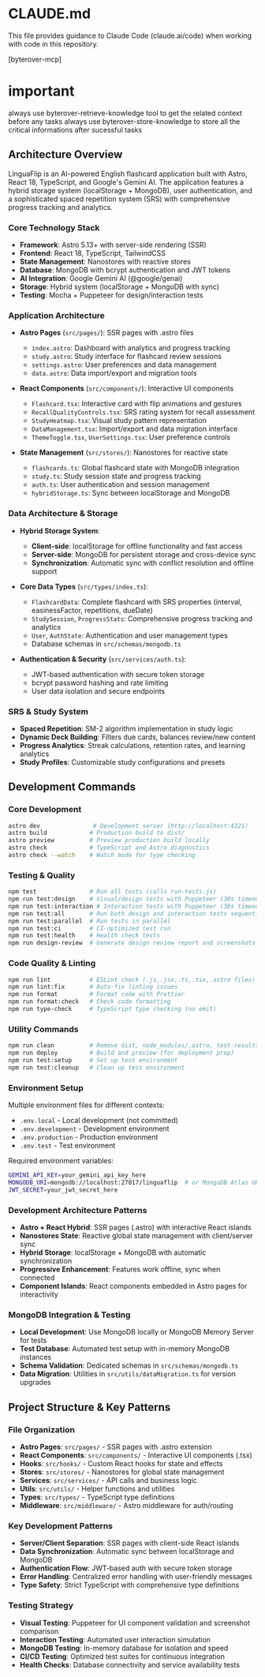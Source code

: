 # CLAUDE.md

This file provides guidance to Claude Code (claude.ai/code) when working with code in this repository.

[byterover-mcp]

# important 
always use byterover-retrieve-knowledge tool to get the related context before any tasks 
always use byterover-store-knowledge to store all the critical informations after sucessful tasks

## Architecture Overview

LinguaFlip is an AI-powered English flashcard application built with Astro, React 18, TypeScript, and Google's Gemini AI. The application features a hybrid storage system (localStorage + MongoDB), user authentication, and a sophisticated spaced repetition system (SRS) with comprehensive progress tracking and analytics.

### Core Technology Stack

- **Framework**: Astro 5.13+ with server-side rendering (SSR)
- **Frontend**: React 18, TypeScript, TailwindCSS
- **State Management**: Nanostores with reactive stores
- **Database**: MongoDB with bcrypt authentication and JWT tokens
- **AI Integration**: Google Gemini AI (@google/genai)
- **Storage**: Hybrid system (localStorage + MongoDB with sync)
- **Testing**: Mocha + Puppeteer for design/interaction tests

### Application Architecture

- **Astro Pages** (`src/pages/`): SSR pages with .astro files
  - `index.astro`: Dashboard with analytics and progress tracking
  - `study.astro`: Study interface for flashcard review sessions
  - `settings.astro`: User preferences and data management
  - `data.astro`: Data import/export and migration tools

- **React Components** (`src/components/`): Interactive UI components
  - `Flashcard.tsx`: Interactive card with flip animations and gestures
  - `RecallQualityControls.tsx`: SRS rating system for recall assessment
  - `StudyHeatmap.tsx`: Visual study pattern representation
  - `DataManagement.tsx`: Import/export and data migration interface
  - `ThemeToggle.tsx`, `UserSettings.tsx`: User preference controls

- **State Management** (`src/stores/`): Nanostores for reactive state
  - `flashcards.ts`: Global flashcard state with MongoDB integration
  - `study.ts`: Study session state and progress tracking
  - `auth.ts`: User authentication and session management
  - `hybridStorage.ts`: Sync between localStorage and MongoDB

### Data Architecture & Storage

- **Hybrid Storage System**: 
  - **Client-side**: localStorage for offline functionality and fast access
  - **Server-side**: MongoDB for persistent storage and cross-device sync
  - **Synchronization**: Automatic sync with conflict resolution and offline support

- **Core Data Types** (`src/types/index.ts`):
  - `FlashcardData`: Complete flashcard with SRS properties (interval, easinessFactor, repetitions, dueDate)
  - `StudySession`, `ProgressStats`: Comprehensive progress tracking and analytics
  - `User`, `AuthState`: Authentication and user management types
  - Database schemas in `src/schemas/mongodb.ts`

- **Authentication & Security** (`src/services/auth.ts`):
  - JWT-based authentication with secure token storage
  - bcrypt password hashing and rate limiting
  - User data isolation and secure endpoints

### SRS & Study System

- **Spaced Repetition**: SM-2 algorithm implementation in study logic
- **Dynamic Deck Building**: Filters due cards, balances review/new content
- **Progress Analytics**: Streak calculations, retention rates, and learning analytics
- **Study Profiles**: Customizable study configurations and presets

## Development Commands

### Core Development
```bash
astro dev               # Development server (http://localhost:4321)
astro build            # Production build to dist/
astro preview          # Preview production build locally
astro check            # TypeScript and Astro diagnostics
astro check --watch    # Watch mode for type checking
```

### Testing & Quality
```bash
npm test               # Run all tests (calls run-tests.js)
npm run test:design    # Visual/design tests with Puppeteer (30s timeout)
npm run test:interaction # Interaction tests with Puppeteer (30s timeout)
npm run test:all       # Run both design and interaction tests sequentially
npm run test:parallel  # Run tests in parallel
npm run test:ci        # CI-optimized test run
npm run test:health    # Health check tests
npm run design-review  # Generate design review report and screenshots
```

### Code Quality & Linting
```bash
npm run lint           # ESLint check (.js,.jsx,.ts,.tsx,.astro files)
npm run lint:fix       # Auto-fix linting issues
npm run format         # Format code with Prettier
npm run format:check   # Check code formatting
npm run type-check     # TypeScript type checking (no emit)
```

### Utility Commands
```bash
npm run clean          # Remove dist, node_modules/.astro, test-results
npm run deploy         # Build and preview (for deployment prep)
npm run test:setup     # Set up test environment
npm run test:cleanup   # Clean up test environment
```

### Environment Setup

Multiple environment files for different contexts:
- `.env.local` - Local development (not committed)
- `.env.development` - Development environment
- `.env.production` - Production environment  
- `.env.test` - Test environment

Required environment variables:
```bash
GEMINI_API_KEY=your_gemini_api_key_here
MONGODB_URI=mongodb://localhost:27017/linguaflip  # or MongoDB Atlas URI
JWT_SECRET=your_jwt_secret_here
```

### Development Architecture Patterns

- **Astro + React Hybrid**: SSR pages (.astro) with interactive React islands
- **Nanostores State**: Reactive global state management with client/server sync
- **Hybrid Storage**: localStorage + MongoDB with automatic synchronization
- **Progressive Enhancement**: Features work offline, sync when connected
- **Component Islands**: React components embedded in Astro pages for interactivity

### MongoDB Integration & Testing

- **Local Development**: Use MongoDB locally or MongoDB Memory Server for tests
- **Test Database**: Automated test setup with in-memory MongoDB instances
- **Schema Validation**: Dedicated schemas in `src/schemas/mongodb.ts`
- **Data Migration**: Utilities in `src/utils/dataMigration.ts` for version upgrades

## Project Structure & Key Patterns

### File Organization
- **Astro Pages**: `src/pages/` - SSR pages with .astro extension
- **React Components**: `src/components/` - Interactive UI components (.tsx)
- **Hooks**: `src/hooks/` - Custom React hooks for state and effects
- **Stores**: `src/stores/` - Nanostores for global state management
- **Services**: `src/services/` - API calls and business logic
- **Utils**: `src/utils/` - Helper functions and utilities
- **Types**: `src/types/` - TypeScript type definitions
- **Middleware**: `src/middleware/` - Astro middleware for auth/routing

### Key Development Patterns
- **Server/Client Separation**: SSR pages with client-side React islands
- **Data Synchronization**: Automatic sync between localStorage and MongoDB
- **Authentication Flow**: JWT-based auth with secure token storage
- **Error Handling**: Centralized error handling with user-friendly messages
- **Type Safety**: Strict TypeScript with comprehensive type definitions

### Testing Strategy
- **Visual Testing**: Puppeteer for UI component validation and screenshot comparison
- **Interaction Testing**: Automated user interaction simulation
- **MongoDB Testing**: In-memory database for isolation and speed
- **CI/CD Testing**: Optimized test suites for continuous integration
- **Health Checks**: Database connectivity and service availability tests